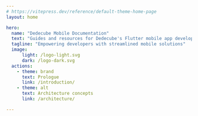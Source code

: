 ```yaml
---
# https://vitepress.dev/reference/default-theme-home-page
layout: home

hero:
  name: "Dedecube Mobile Documentation"
  text: "Guides and resources for Dedecube's Flutter mobile app development."
  tagline: "Empowering developers with streamlined mobile solutions"
  image:
      light: /logo-light.svg
      dark: /logo-dark.svg
  actions:
    - theme: brand
      text: Prologue
      link: /introduction/
    - theme: alt
      text: Architecture concepts
      link: /architecture/

---
```


